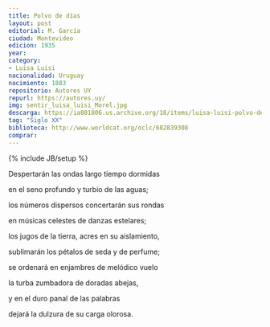 ```yaml
---
title: Polvo de días
layout: post
editorial: M. García
ciudad: Montevideo
edicion: 1935
year: 
category: 
- Luisa Luisi
nacionalidad: Uruguay
nacimiento: 1883
repositorio: Autores UY
repurl: https://autores.uy/
img: sentir_luisa_luisi_Morel.jpg
descarga: https://ia801806.us.archive.org/18/items/luisa-luisi-polvo-de-dias/Luisa%20Luisi%20-%20Polvo%20de%20dias.pdf
tag: "Siglo XX"
biblioteca: http://www.worldcat.org/oclc/682839308
comprar: 
---
```

{% include JB/setup %}

Despertarán las ondas largo tiempo dormidas
 
en el  seno profundo y  turbio de las aguas;
 
los números dispersos  concertarán sus rondas
 
en músicas celestes de danzas estelares;
 
los jugos de la tierra, acres en su aislamiento,
 
sublimarán los pétalos de  seda y de perfume;
 
se ordenará en enjambres de melódico vuelo
 
la turba zumbadora de doradas abejas,
 
y en el duro panal de las palabras 
 
dejará la dulzura de su carga olorosa.
